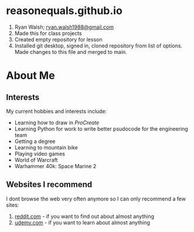 # reasonequals.github.io
1. Ryan Walsh; ryan.walsh1988@gmail.com
2. Made this for class projects
3. Created empty repository for lesson
4. Installed git desktop, signed in, cloned repository from list of options. Made changes to this file and merged to main.

# About Me

## Interests

My current hobbies and interests include:

* Learning how to draw in _ProCreate_
* Learning Python for work to write better psudocode for the engineering team
* Getting a degree
* Learning to mountain bike
* Playing video games
 * World of Warcraft
 * Warhammer 40k: Space Marine 2

## Websites I recommend

I dont browse the web very often anymore so I can only recommend a few sites:

1. [reddit.com](reddit.com) - if you want to find out about almost anything
2. [udemy.com](udemy.com) - if you want to learn about almost anything
